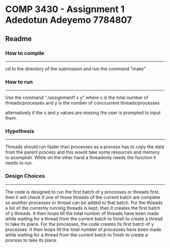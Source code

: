 # COMP 3430 - Assignment 1 Adedotun Adeyemo 7784807

## Readme

### How to compile

---

cd to the directory of the submission and run the command "make"

### How to run

---

Use the command "./assignment1 x y"
where x is the total number of threads/processes and y is the number of conccurrent threads/processes

alternatively if the x and y values are missing the user is prompted to input them.

### Hypothesis

---

Threads should run faster than processes as a process has to copy the data from the parent process and this would take some resources and memory to acomplish. While on the other hand a threadonly needs the function it needs to run.

### Design Choices

---

The code is designed to run the first batch of y processes or threads first, then it will check if one of those threads of the current batch are complete so another processes or thread can be added to that batch.
For the threads a list of the currently running threads is kept, then it creates the first batch of y threads. It then loops till the total number of threads have been made while waiting for a thread from the current batch to finish to create a thread to take its place.
For the processes, the code creates its first batch of y processes. It then loops till the total number of processes have been made while waiting for a thread from the current batch to finish to create a process to take its place.
